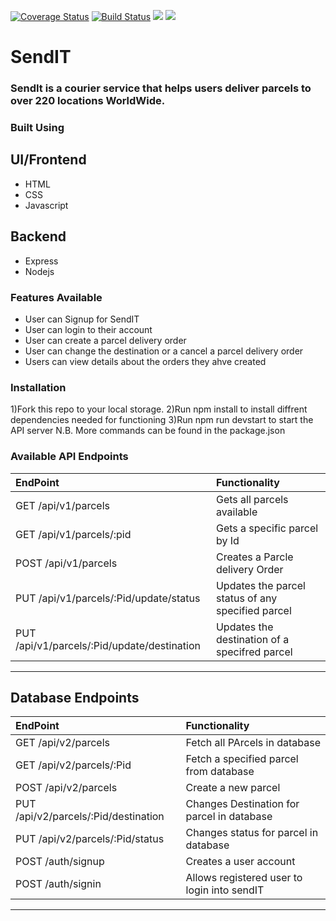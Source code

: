 
[![Coverage Status](https://coveralls.io/repos/github/kwizeraelvis/SendIT/badge.svg?branch=develop)](https://coveralls.io/github/kwizeraelvis/SendIT?branch=develop)
[![Build Status](https://travis-ci.org/kwizeraelvis/SendIT.svg?branch=ft-dp-api-endpoints)](https://travis-ci.org/kwizeraelvis/SendIT)
<a href="https://codeclimate.com/github/kwizeraelvis/SendIT/maintainability"><img src="https://api.codeclimate.com/v1/badges/45d802971fd53e5dbf7a/maintainability" /></a>
<a href="https://codeclimate.com/github/kwizeraelvis/SendIT/test_coverage"><img src="https://api.codeclimate.com/v1/badges/45d802971fd53e5dbf7a/test_coverage" /></a>

# SendIT

### SendIt is a courier service that helps users deliver parcels to over 220 locations WorldWide.

### Built Using

## UI/Frontend

- HTML
- CSS
- Javascript

## Backend

- Express
- Nodejs

### Features Available

- User can Signup for SendIT
- User can login to their account
- User can create a parcel delivery order
- User can change the destination or a cancel a parcel delivery order
- Users can view details about the orders they ahve created

### Installation

1)Fork this repo to your local storage.
2)Run npm install to install diffrent dependencies needed for functioning
3)Run npm run devstart to start the API server
N.B. More commands can be found in the package.json 

### Available API Endpoints

| EndPoint                                    | Functionality                                         |
|:--------------------------------------------|:------------------------------------------------------|
|GET /api/v1/parcels                          | Gets all parcels available                            |
|GET /api/v1/parcels/:pid                     | Gets a specific parcel by Id                          |
|POST /api/v1/parcels                         | Creates a Parcle delivery Order                       |
|PUT /api/v1/parcels/:Pid/update/status       | Updates the parcel status of any specified parcel     |
|PUT /api/v1/parcels/:Pid/update/destination  | Updates the destination of a specifred parcel         |
-------------------------------------------------------------------------------------------------------

## Database Endpoints

| EndPoint                                    | Functionality                                         |
|:--------------------------------------------|:------------------------------------------------------|
|GET /api/v2/parcels                          | Fetch all PArcels in database                         |
|GET /api/v2/parcels/:Pid                     | Fetch a specified parcel from database                |
|POST /api/v2/parcels                         | Create a new parcel                                   |
|PUT /api/v2/parcels/:Pid/destination         | Changes Destination for parcel in database            |
|PUT /api/v2/parcels/:Pid/status              | Changes status for parcel in database                 |
|POST /auth/signup                            | Creates a user account                                |
|POST /auth/signin                            | Allows registered user to login into sendIT           |
-------------------------------------------------------------------------------------------------------
